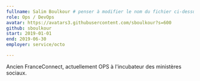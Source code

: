 ```yaml
---
fullname: Salim Boulkour # penser à modifier le nom du fichier ci-dessus en prenom.nom.md !
role: Ops / DevOps
avatar: https://avatars3.githubusercontent.com/sboulkour?s=600
github: sboulkour
start: 2019-01-01
end: 2019-06-30
employer: service/octo

---
```


Ancien FranceConnect, actuellement OPS à l'incubateur des ministères sociaux.
